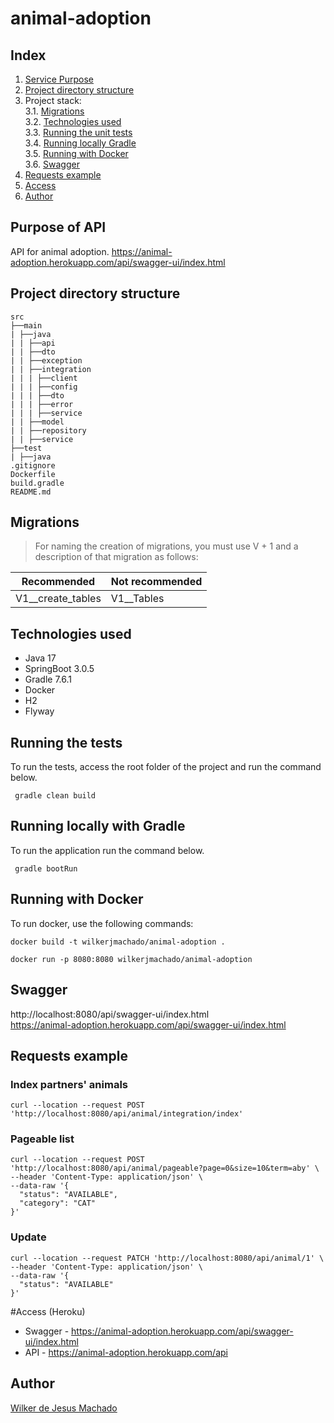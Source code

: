 # animal-adoption

## Index
1. [Service Purpose](#service-purpose)
2. [Project directory structure](#project-directory-structure)
3. Project stack:<br>
   3.1. [Migrations](#migrations) <br>
   3.2. [Technologies used](#technologies-used) <br>
   3.3. [Running the unit tests](#running-the-tests) <br>
   3.4. [Running locally Gradle](#running-locally-with-gradle) <br>
   3.5. [Running with Docker](#running-with-docker) <br>
   3.6. [Swagger](#swagger) <br>
4. [Requests example](#requests-example) <br>
5. [Access](#access-heroku) <br>
6. [Author](#author) 


## Purpose of API
API for animal adoption. https://animal-adoption.herokuapp.com/api/swagger-ui/index.html

## Project directory structure

```
src
├──main
| ├──java
| | ├──api
| | ├──dto
| | ├──exception
| | ├──integration
| | | ├──client
| | | ├──config
| | | ├──dto
| | | ├──error
| | | ├──service
| | ├──model
| | ├──repository
| | ├──service
├──test
| ├──java
.gitignore
Dockerfile
build.gradle
README.md
```

## Migrations
> For naming the creation of migrations, you must use V + 1 and a description of that migration as follows:

| Recommended       | Not recommended |
|-------------------|-----------------|
| V1__create_tables | V1__Tables      |

## Technologies used
- Java 17
- SpringBoot 3.0.5
- Gradle 7.6.1
- Docker
- H2
- Flyway

## Running the tests

To run the tests, access the root folder of the project and run the command below.

     gradle clean build

## Running locally with Gradle
To run the application run the command below.

     gradle bootRun

## Running with Docker
To run docker, use the following commands:
```docker
docker build -t wilkerjmachado/animal-adoption . 
```
```docker
docker run -p 8080:8080 wilkerjmachado/animal-adoption
```

## Swagger
http://localhost:8080/api/swagger-ui/index.html </br>
https://animal-adoption.herokuapp.com/api/swagger-ui/index.html

## Requests example

### Index partners' animals

```
curl --location --request POST 'http://localhost:8080/api/animal/integration/index'
```

### Pageable list
```
curl --location --request POST 'http://localhost:8080/api/animal/pageable?page=0&size=10&term=aby' \
--header 'Content-Type: application/json' \
--data-raw '{
  "status": "AVAILABLE",
  "category": "CAT"
}'
```

### Update
```
curl --location --request PATCH 'http://localhost:8080/api/animal/1' \
--header 'Content-Type: application/json' \
--data-raw '{
  "status": "AVAILABLE"
}'
```

#Access (Heroku)
* Swagger - https://animal-adoption.herokuapp.com/api/swagger-ui/index.html
* API - https://animal-adoption.herokuapp.com/api

## Author
[Wilker de Jesus Machado](mailto:wilkerjmachado@gmail.com)